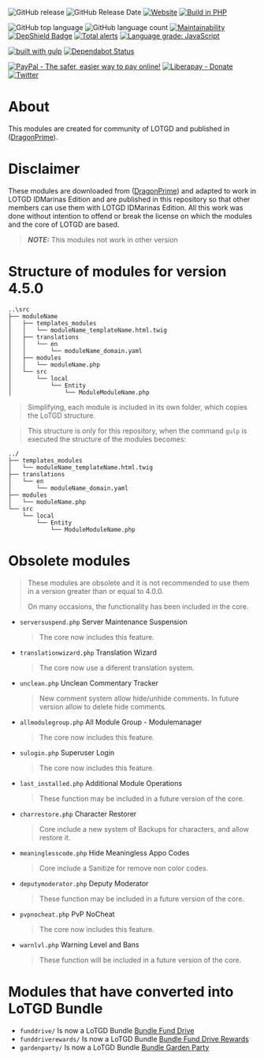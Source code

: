 ![GitHub release](https://img.shields.io/github/release/idmarinas/lotgd-modules.svg)
![GitHub Release Date](https://img.shields.io/github/release-date/idmarinas/lotgd-modules.svg)
[![Website](https://img.shields.io/website-up-down-green-red/https/lotgd.infommo.es.svg?label=lotgd-demo)](https://lotgd.infommo.es)
[![Build in PHP](https://img.shields.io/badge/PHP-^7.1-8892BF.svg?logo=php)](http://php.net/)

![GitHub top language](https://img.shields.io/github/languages/top/idmarinas/lotgd-modules.svg)
![GitHub language count](https://img.shields.io/github/languages/count/idmarinas/lotgd-modules.svg)
[![Maintainability](https://api.codeclimate.com/v1/badges/4553239eac9e717f1cce/maintainability)](https://codeclimate.com/github/idmarinas/lotgd-modules/maintainability)
[![DepShield Badge](https://depshield.sonatype.org/badges/idmarinas/lotgd-modules/depshield.svg)](https://depshield.github.io)
[![Total alerts](https://img.shields.io/lgtm/alerts/g/idmarinas/lotgd-modules.svg?logo=lgtm&logoWidth=18)](https://lgtm.com/projects/g/idmarinas/lotgd-modules/alerts/)
[![Language grade: JavaScript](https://img.shields.io/lgtm/grade/javascript/g/idmarinas/lotgd-modules.svg?logo=lgtm&logoWidth=18)](https://lgtm.com/projects/g/idmarinas/lotgd-modules/context:javascript)

[![built with gulp](https://img.shields.io/badge/gulp-builds_this_project-eb4a4b.svg?logo=gulp)](http://gulpjs.com/)
[![Dependabot Status](https://api.dependabot.com/badges/status?host=github&repo=idmarinas/lotgd-modules)](https://dependabot.com)

[![PayPal - The safer, easier way to pay online!](https://img.shields.io/badge/donate-help_my_project-ffaa29.svg?logo=paypal)](https://www.paypal.com/cgi-bin/webscr?cmd=_s-xclick&hosted_button_id=CAYNPHQ8VN92C&source=url)
[![Liberapay - Donate](https://img.shields.io/liberapay/receives/IDMarinas.svg?logo=liberapay)](https://liberapay.com/IDMarinas/donate)
[![Twitter](https://img.shields.io/twitter/url/http/shields.io.svg?style=social)](https://twitter.com/idmarinas)

# About #

This modules are created for community of LOTGD and published in ([DragonPrime](http://dragonprime.net)).

# Disclaimer #

These modules are downloaded from ([DragonPrime](http://dragonprime.net)) and adapted to work in LOTGD IDMarinas Edition and are published in this repository so that other members can use them with LOTGD IDMarinas Edition.
All this work was done without intention to offend or break the license on which the modules and the core of LOTGD are based.

> **_NOTE:_**  This modules not work in other version

# Structure of modules for version 4.5.0
```
..\src
├── moduleName
│   ├── templates_modules
│   │   └── moduleName_templateName.html.twig
│   ├── translations
│   │   └── en
│   │       └── moduleName_domain.yaml
│   ├── modules
│   │   └── moduleName.php
│   └── src
│       └── local
│           └── Entity
│               └── ModuleModuleName.php
```
> Simplifying, each module is included in its own folder, which copies the LoTGD structure.

> This structure is only for this repository, when the command `gulp` is executed the structure of the modules becomes:
```
../
├── templates_modules
│   └── moduleName_templateName.html.twig
├── translations
│   └── en
│       └── moduleName_domain.yaml
├── modules
│   └── moduleName.php
└── src
    └── local
        └── Entity
            └── ModuleModuleName.php
```

# Obsolete modules

> These modules are obsolete and it is not recommended to use them in a version greater than or equal to 4.0.0.
>
> On many occasions, the functionality has been included in the core.

-   `serversuspend.php` Server Maintenance Suspension
    >   The core now includes this feature.
-   `translationwizard.php` Translation Wizard
    >   The core now use a diferent translation system.
-   `unclean.php` Unclean Commentary Tracker
    >   New comment system allow hide/unhide comments. In future version allow to delete hide comments.
-   `allmodulegroup.php` All Module Group - Modulemanager
    >   The core now includes this feature.
-   `sulogin.php` Superuser Login
    >   The core now includes this feature.
-   `last_installed.php` Additional Module Operations
    >   These function may be included in a future version of the core.
-   `charrestore.php` Character Restorer
    >   Core include a new system of Backups for characters, and allow restore it.
-   `meaninglesscode.php` Hide Meaningless Appo Codes
    >   Core include a Sanitize for remove non color codes.
-   `deputymoderator.php` Deputy Moderator
    >   These function may be included in a future version of the core.
-   `pvpnocheat.php` PvP NoCheat
    > The core now includes this feature.
-   `warnlvl.php` Warning Level and Bans
    > These function will be included in a future version of the core.

# Modules that have converted into LoTGD Bundle
-   `funddrive/` Is now a LoTGD Bundle [Bundle Fund Drive](https://github.com/lotgd-core/bundle-fund-drive)
-   `funddriverewards/` Is now a LoTGD Bundle [Bundle Fund Drive Rewards](https://github.com/lotgd-core/bundle-fund-drive-rewards)
-   `gardenparty/` Is now a LoTGD Bundle [Bundle Garden Party](https://github.com/lotgd-core/bundle-garden-party)
